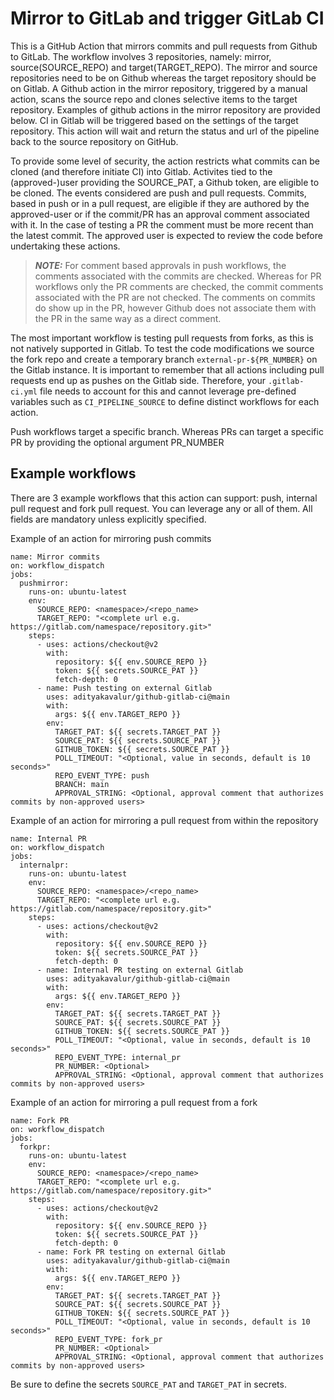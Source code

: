 # Mirror to GitLab and trigger GitLab CI

This is a GitHub Action that mirrors commits and pull requests from Github to GitLab. The workflow involves 3 repositories, namely: mirror, source(SOURCE_REPO) and target(TARGET_REPO). The mirror and source repositories need to be on Github whereas the target repository should be on Gitlab. A Github action in the mirror repository, triggered by a manual action, scans the source repo and clones selective items to the target repository. Examples of github actions in the mirror repository are provided below. CI in Gitlab will be triggered based on the settings of the target repository. This action will wait and return the status and url of the pipeline back to the source repository on GitHub. 

To provide some level of security, the action restricts what commits can be cloned (and therefore initiate CI) into Gitlab. Activites tied to the (approved-)user providing the SOURCE_PAT, a Github token, are eligible to be cloned. The events considered are push and pull requests. Commits, based in push or in a pull request, are eligible if they are authored by the approved-user or if the commit/PR has an approval comment associated with it. In the case of testing a PR the comment must be more recent than the latest commit. The approved user is expected to review the code before undertaking these actions. 

> **_NOTE:_**  For comment based approvals in push workflows, the comments associated with the commits are checked. Whereas for PR workflows only the PR comments are checked, the commit comments associated with the PR are not checked. The comments on commits do show up in the PR, however Github does not associate them with the PR in the same way as a direct comment.


The most important workflow is testing pull requests from forks, as this is not natively supported in Gitlab. To test the code modifications we source the fork repo and create a temporary branch `external-pr-${PR_NUMBER}` on the Gitlab instance. It is important to remember that all actions including pull requests end up as pushes on the Gitlab side. Therefore, your `.gitlab-ci.yml` file needs to account for this and cannot leverage pre-defined variables such as `CI_PIPELINE_SOURCE` to define distinct workflows for each action.

Push workflows target a specific branch. Whereas PRs can target a specific PR by providing the optional argument PR_NUMBER

## Example workflows

There are 3 example workflows that this action can support: push, internal pull request and fork pull request. You can leverage any or all of them. All fields are mandatory unless explicitly specified.

Example of an action for mirroring push commits
```workflow          
name: Mirror commits
on: workflow_dispatch
jobs:
  pushmirror:
    runs-on: ubuntu-latest
    env:
      SOURCE_REPO: <namespace>/<repo_name>
      TARGET_REPO: "<complete url e.g. https://gitlab.com/namespace/repository.git>"
    steps:
      - uses: actions/checkout@v2
        with:
          repository: ${{ env.SOURCE_REPO }}
          token: ${{ secrets.SOURCE_PAT }}
          fetch-depth: 0
      - name: Push testing on external Gitlab
        uses: adityakavalur/github-gitlab-ci@main
        with:
          args: ${{ env.TARGET_REPO }}
        env:
          TARGET_PAT: ${{ secrets.TARGET_PAT }}
          SOURCE_PAT: ${{ secrets.SOURCE_PAT }}
          GITHUB_TOKEN: ${{ secrets.SOURCE_PAT }}
          POLL_TIMEOUT: "<Optional, value in seconds, default is 10 seconds>"
          REPO_EVENT_TYPE: push
          BRANCH: main
          APPROVAL_STRING: <Optional, approval comment that authorizes commits by non-approved users>
```

Example of an action for mirroring a pull request from within the repository
```workflow 
name: Internal PR
on: workflow_dispatch
jobs:
  internalpr:
    runs-on: ubuntu-latest
    env:
      SOURCE_REPO: <namespace>/<repo_name>
      TARGET_REPO: "<complete url e.g. https://gitlab.com/namespace/repository.git>"
    steps:        
      - uses: actions/checkout@v2
        with:
          repository: ${{ env.SOURCE_REPO }}
          token: ${{ secrets.SOURCE_PAT }}
          fetch-depth: 0
      - name: Internal PR testing on external Gitlab
        uses: adityakavalur/github-gitlab-ci@main
        with:
          args: ${{ env.TARGET_REPO }}
        env:
          TARGET_PAT: ${{ secrets.TARGET_PAT }}
          SOURCE_PAT: ${{ secrets.SOURCE_PAT }}
          GITHUB_TOKEN: ${{ secrets.SOURCE_PAT }}
          POLL_TIMEOUT: "<Optional, value in seconds, default is 10 seconds>"
          REPO_EVENT_TYPE: internal_pr
          PR_NUMBER: <Optional>
          APPROVAL_STRING: <Optional, approval comment that authorizes commits by non-approved users>
```

Example of an action for mirroring a pull request from a fork
```workflow
name: Fork PR
on: workflow_dispatch
jobs:
  forkpr:
    runs-on: ubuntu-latest
    env:
      SOURCE_REPO: <namespace>/<repo_name>
      TARGET_REPO: "<complete url e.g. https://gitlab.com/namespace/repository.git>"      
    steps:
      - uses: actions/checkout@v2
        with:
          repository: ${{ env.SOURCE_REPO }}
          token: ${{ secrets.SOURCE_PAT }}
          fetch-depth: 0
      - name: Fork PR testing on external Gitlab
        uses: adityakavalur/github-gitlab-ci@main
        with:
          args: ${{ env.TARGET_REPO }}
        env:
          TARGET_PAT: ${{ secrets.TARGET_PAT }}
          SOURCE_PAT: ${{ secrets.SOURCE_PAT }}
          GITHUB_TOKEN: ${{ secrets.SOURCE_PAT }}
          POLL_TIMEOUT: "<Optional, value in seconds, default is 10 seconds>"
          REPO_EVENT_TYPE: fork_pr
          PR_NUMBER: <Optional>
          APPROVAL_STRING: <Optional, approval comment that authorizes commits by non-approved users>
```

Be sure to define the secrets `SOURCE_PAT` and `TARGET_PAT` in secrets.
